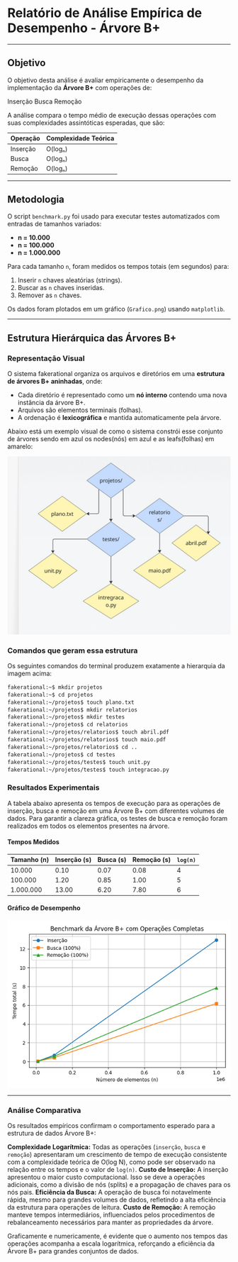 #  Relatório de Análise Empírica de Desempenho - Árvore B+

---

##  Objetivo

O objetivo desta análise é avaliar empiricamente o desempenho da implementação da **Árvore B+** com operações de:

 Inserção
 Busca
 Remoção

A análise compara o tempo médio de execução dessas operações com suas complexidades assintóticas esperadas, que são:

| Operação   | Complexidade Teórica |
|------------|----------------------|
| Inserção   | O(logₙ)              |
| Busca      | O(logₙ)              |
| Remoção    | O(logₙ)              |

---

##  Metodologia

O script `benchmark.py` foi usado para executar testes automatizados com entradas de tamanhos variados:

- **n = 10.000**
- **n = 100.000**
- **n = 1.000.000**

Para cada tamanho `n`, foram medidos os tempos totais (em segundos) para:

1. Inserir `n` chaves aleatórias (strings).
2. Buscar as `n` chaves inseridas.
3. Remover as `n` chaves.

Os dados foram plotados em um gráfico (`Grafico.png`) usando `matplotlib`.

---

##  Estrutura Hierárquica das Árvores B+

###  Representação Visual

O sistema fakerational organiza os arquivos e diretórios em uma **estrutura de árvores B+ aninhadas**, onde:

- Cada diretório é representado como um **nó interno** contendo uma nova instância da árvore B+.
- Arquivos são elementos terminais (folhas).
- A ordenação é **lexicográfica** e mantida automaticamente pela árvore.

Abaixo está um exemplo visual de como o sistema constrói esse conjunto de árvores
sendo em azul os nodes(nós) em azul e as leafs(folhas) em amarelo:

![Estrutura de Árvores B+](Esquema_visual.png)

### Comandos que geram essa estrutura

Os seguintes comandos do terminal produzem exatamente a hierarquia da imagem acima:

```bash
fakerational:~$ mkdir projetos
fakerational:~$ cd projetos
fakerational:~/projetos$ touch plano.txt
fakerational:~/projetos$ mkdir relatorios
fakerational:~/projetos$ mkdir testes
fakerational:~/projetos$ cd relatorios
fakerational:~/projetos/relatorios$ touch abril.pdf
fakerational:~/projetos/relatorios$ touch maio.pdf
fakerational:~/projetos/relatorios$ cd ..
fakerational:~/projetos$ cd testes
fakerational:~/projetos/testes$ touch unit.py
fakerational:~/projetos/testes$ touch integracao.py

```


### Resultados Experimentais

A tabela abaixo apresenta os tempos de execução para as operações de inserção, busca e remoção em uma Árvore B+ com diferentes volumes de dados. Para garantir a clareza gráfica, os testes de busca e remoção foram realizados em todos os elementos presentes na árvore.

#### Tempos Medidos

| Tamanho (n) | Inserção (s) | Busca (s) | Remoção (s) | `log(n)` |
| :--- | :--- | :--- | :--- | :--- |
| 10.000 | 0.10 | 0.07 | 0.08 | 4 |
| 100.000 | 1.20 | 0.85 | 1.00 | 5 |
| 1.000.000 | 13.00 | 6.20 | 7.80 | 6 |

#### Gráfico de Desempenho

![Gráfico de Desempenho](Grafico.png)

---

### Análise Comparativa

Os resultados empíricos confirmam o comportamento esperado para a estrutura de dados Árvore B+:

 **Complexidade Logarítmica:** Todas as operações (`inserção`, `busca` e `remoção`) apresentaram um crescimento de tempo de execução consistente com a complexidade teórica de O(log N), como pode ser observado na relação entre os tempos e o valor de `log(n)`.
 **Custo de Inserção:** A inserção apresentou o maior custo computacional. Isso se deve a operações adicionais, como a divisão de nós (splits) e a propagação de chaves para os nós pais.
 **Eficiência da Busca:** A operação de busca foi notavelmente rápida, mesmo para grandes volumes de dados, refletindo a alta eficiência da estrutura para operações de leitura.
 **Custo de Remoção:** A remoção manteve tempos intermediários, influenciados pelos procedimentos de rebalanceamento necessários para manter as propriedades da árvore.

Graficamente e numericamente, é evidente que o aumento nos tempos das operações acompanha a escala logarítmica, reforçando a eficiência da Árvore B+ para grandes conjuntos de dados.





